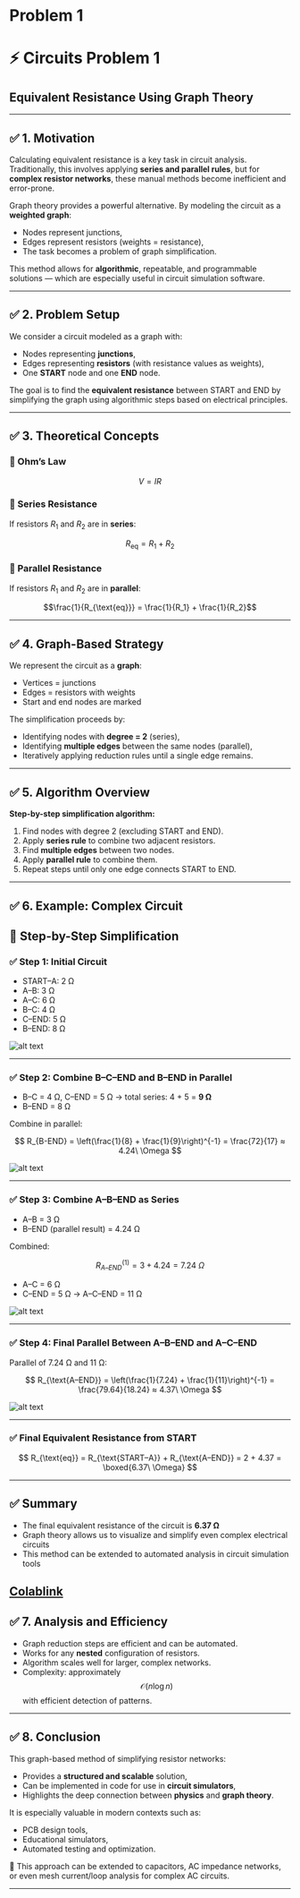 # Problem 1

# ⚡ Circuits Problem 1  
## Equivalent Resistance Using Graph Theory  

---

## ✅ 1. Motivation  

Calculating equivalent resistance is a key task in circuit analysis. Traditionally, this involves applying **series and parallel rules**, but for **complex resistor networks**, these manual methods become inefficient and error-prone.

Graph theory provides a powerful alternative. By modeling the circuit as a **weighted graph**:

- Nodes represent junctions,
- Edges represent resistors (weights = resistance),
- The task becomes a problem of graph simplification.

This method allows for **algorithmic**, repeatable, and programmable solutions — which are especially useful in circuit simulation software.

---

## ✅ 2. Problem Setup  

We consider a circuit modeled as a graph with:

- Nodes representing **junctions**,
- Edges representing **resistors** (with resistance values as weights),
- One **START** node and one **END** node.

The goal is to find the **equivalent resistance** between START and END by simplifying the graph using algorithmic steps based on electrical principles.

---

## ✅ 3. Theoretical Concepts  

### 🔹 Ohm’s Law  
$$V = IR$$

### 🔹 Series Resistance  
If resistors $R_1$ and $R_2$ are in **series**: 

$$R_{\text{eq}} = R_1 + R_2$$

### 🔹 Parallel Resistance  
If resistors $R_1$ and $R_2$ are in **parallel**: 

$$\frac{1}{R_{\text{eq}}} = \frac{1}{R_1} + \frac{1}{R_2}$$

---

## ✅ 4. Graph-Based Strategy  

We represent the circuit as a **graph**:
- Vertices = junctions
- Edges = resistors with weights
- Start and end nodes are marked

The simplification proceeds by:
- Identifying nodes with **degree = 2** (series),
- Identifying **multiple edges** between the same nodes (parallel),
- Iteratively applying reduction rules until a single edge remains.

---

## ✅ 5. Algorithm Overview  

**Step-by-step simplification algorithm:**

1. Find nodes with degree 2 (excluding START and END).
2. Apply **series rule** to combine two adjacent resistors.
3. Find **multiple edges** between two nodes.
4. Apply **parallel rule** to combine them.
5. Repeat steps until only one edge connects START to END.

---

## ✅ 6. Example: Complex Circuit


## 🔹 Step-by-Step Simplification

### ✅ Step 1: Initial Circuit

- START–A: 2 Ω  
- A–B: 3 Ω  
- A–C: 6 Ω  
- B–C: 4 Ω  
- C–END: 5 Ω  
- B–END: 8 Ω  

![alt text](image-4.png)

---

### ✅ Step 2: Combine B–C–END and B–END in Parallel

- B–C = 4 Ω, C–END = 5 Ω → total series: 4 + 5 = **9 Ω**
- B–END = 8 Ω

Combine in parallel:

$$
R_{B-END} = \left(\frac{1}{8} + \frac{1}{9}\right)^{-1} = \frac{72}{17} ≈ 4.24\ \Omega
$$

![alt text](image-5.png)

---

### ✅ Step 3: Combine A–B–END as Series

- A–B = 3 Ω  
- B–END (parallel result) = 4.24 Ω  

Combined:

$$
R_{A–END}^{(1)} = 3 + 4.24 = 7.24\ \Omega
$$

- A–C = 6 Ω  
- C–END = 5 Ω → A–C–END = 11 Ω

![alt text](image-6.png)

---

### ✅ Step 4: Final Parallel Between A–B–END and A–C–END

Parallel of 7.24 Ω and 11 Ω:

$$
R_{\text{A–END}} = \left(\frac{1}{7.24} + \frac{1}{11}\right)^{-1} = \frac{79.64}{18.24} ≈ 4.37\ \Omega
$$

![alt text](image-7.png)

---

### ✅ Final Equivalent Resistance from START

$$
R_{\text{eq}} = R_{\text{START–A}} + R_{\text{A–END}} = 2 + 4.37 = \boxed{6.37\ \Omega}
$$

---

## ✅ Summary

- The final equivalent resistance of the circuit is **6.37 Ω**
- Graph theory allows us to visualize and simplify even complex electrical circuits
- This method can be extended to automated analysis in circuit simulation tools



[Colablink](https://colab.research.google.com/drive/1Gnqf6nJ7SUzUnyfO8ePysKOdNfTIPay3?usp=sharing)
---



## ✅ 7. Analysis and Efficiency  

- Graph reduction steps are efficient and can be automated.
- Works for any **nested** configuration of resistors.
- Algorithm scales well for larger, complex networks.
- Complexity: approximately 
$$\mathcal{O}(n \log n)$$ 
with efficient detection of patterns.

---

## ✅ 8. Conclusion  

This graph-based method of simplifying resistor networks:

- Provides a **structured and scalable** solution,
- Can be implemented in code for use in **circuit simulators**,
- Highlights the deep connection between **physics** and **graph theory**.

It is especially valuable in modern contexts such as:
- PCB design tools,
- Educational simulators,
- Automated testing and optimization.

📌 This approach can be extended to capacitors, AC impedance networks, or even mesh current/loop analysis for complex AC circuits.

---


